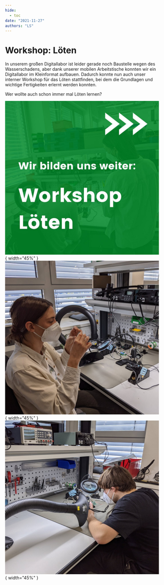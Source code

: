 ```yaml
---
hide:
  - toc
date: "2021-11-27"  
authors: "LS"
---
```


# Workshop: Löten	

In unserem großen Digitallabor ist leider gerade noch Baustelle wegen des Wasserschadens, aber dank unserer mobilen Arbeitstische konnten wir ein Digitallabor im Kleinformat aufbauen.
Dadurch konnte nun auch unser interner Workshop für das Löten stattfinden, bei dem die Grundlagen und wichtige Fertigkeiten erlernt werden konnten.

Wer wollte auch schon immer mal Löten lernen?

![ Überschrift als Bild.](../medien/2021-11-27a.jpg){ width="45%" } 
![ Isabel sitzt an einem unserer Löt-Arbeitsplätze und untersucht eine Leiterplatte.](../medien/2021-11-27b.jpg){ width="45%" } 
![ Jan sitzt an einem anderen Löt-Arbeitsplatz und entlötet konzentriert. Natürlich bei eingeschalteter Absaugung.](../medien/2021-11-27c.jpg){ width="45%" } 